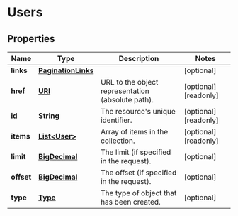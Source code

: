 

# Users

## Properties

| Name | Type | Description | Notes |
| ------------ | ------------- | ------------- | ------------- |
| **links** | [**PaginationLinks**](PaginationLinks.md) |  |  [optional] |
| **href** | [**URI**](URI.md) | URL to the object representation (absolute path). |  [optional] [readonly] |
| **id** | **String** | The resource&#39;s unique identifier. |  [optional] [readonly] |
| **items** | [**List&lt;User&gt;**](User.md) | Array of items in the collection. |  [optional] [readonly] |
| **limit** | [**BigDecimal**](BigDecimal.md) | The limit (if specified in the request). |  [optional] |
| **offset** | [**BigDecimal**](BigDecimal.md) | The offset (if specified in the request). |  [optional] |
| **type** | [**Type**](Type.md) | The type of object that has been created. |  [optional] |


